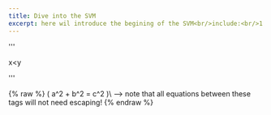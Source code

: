 ```yaml
---
title: Dive into the SVM
excerpt: here wil introduce the begining of the SVM<br/>include:<br/>1.
---
```


'''

x<y

'''



 {% raw %}
 \( a^2 + b^2 = c^2 )\ --> note that all equations between these tags will not need escaping! 
 {% endraw %}
